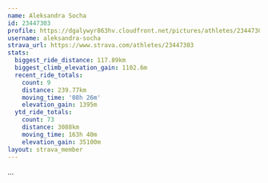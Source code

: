 ```yaml
---
name: Aleksandra Socha
id: 23447303
profile: https://dgalywyr863hv.cloudfront.net/pictures/athletes/23447303/14745546/4/large.jpg
username: aleksandra-socha
strava_url: https://www.strava.com/athletes/23447303
stats:
  biggest_ride_distance: 117.89km
  biggest_climb_elevation_gain: 1102.6m
  recent_ride_totals:
    count: 9
    distance: 239.77km
    moving_time: '08h 26m'
    elevation_gain: 1395m
  ytd_ride_totals:
    count: 73
    distance: 3088km
    moving_time: 163h 40m
    elevation_gain: 35100m
layout: strava_member
--- 
```

...
